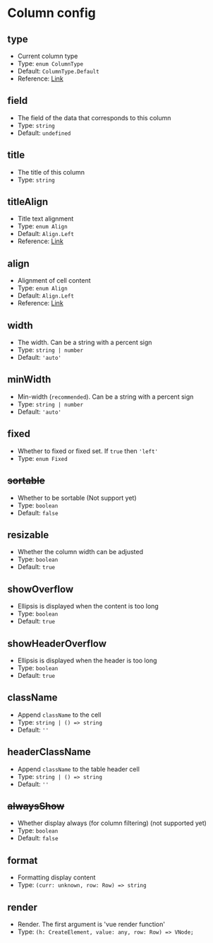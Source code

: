 # Column config

## type
- Current column type
- Type: `enum ColumnType`
- Default: `ColumnType.Default`
- Reference: [Link](https://github.com/van-fe/vue-table-view/blob/main/src/config/column.ts#L5)

## field
- The field of the data that corresponds to this column
- Type: `string`
- Default: `undefined`

## title
- The title of this column
- Type: `string`

## titleAlign
- Title text alignment
- Type: `enum Align`
- Default: `Align.Left`
- Reference: [Link](https://github.com/van-fe/vue-table-view/blob/main/src/config/common.ts#L1)

## align
- Alignment of cell content
- Type: `enum Align`
- Default: `Align.Left`
- Reference: [Link](https://github.com/van-fe/vue-table-view/blob/main/src/config/common.ts#L1)

## width
- The width. Can be a string with a percent sign
- Type: `string | number`
- Default: `'auto'`

## minWidth
- Min-width (`recommended`). Can be a string with a percent sign
- Type: `string | number`
- Default: `'auto'`

## fixed
- Whether to fixed or fixed set. If `true` then `'left'`
- Type: `enum Fixed`

## ~~sortable~~
- Whether to be sortable (Not support yet)
- Type: `boolean`
- Default: `false`

## resizable
- Whether the column width can be adjusted
- Type: `boolean`
- Default: `true`

## showOverflow
- Ellipsis is displayed when the content is too long
- Type: `boolean`
- Default: `true`

## showHeaderOverflow
- Ellipsis is displayed when the header is too long
- Type: `boolean`
- Default: `true`

## className
- Append `className` to the cell
- Type: `string | () => string`
- Default: `''`

## headerClassName
- Append `className` to the table header cell
- Type: `string | () => string`
- Default: `''`

## ~~alwaysShow~~
- Whether display always (for column filtering) (not supported yet)
- Type: `boolean`
- Default: `false`

## format
- Formatting display content
- Type: `(curr: unknown, row: Row) => string`

## render
- Render. The first argument is 'vue render function'
- Type: `(h: CreateElement, value: any, row: Row) => VNode;`
